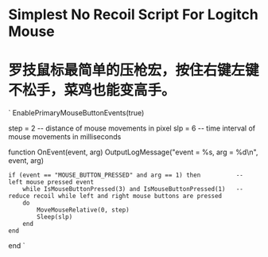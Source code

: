 # Simplest No Recoil Script For Logitch Mouse

# 罗技鼠标最简单的压枪宏，按住右键左键不松手，菜鸡也能变高手。

`
EnablePrimaryMouseButtonEvents(true)

step = 2  -- distance of mouse movements in pixel
slp = 6   -- time interval of mouse movements in milliseconds

function OnEvent(event, arg)
    OutputLogMessage("event = %s, arg = %d\n", event, arg)

    if (event == "MOUSE_BUTTON_PRESSED" and arg == 1) then          -- left mouse pressed event
        while IsMouseButtonPressed(3) and IsMouseButtonPressed(1)   -- reduce recoil while left and right mouse buttons are pressed
        do
            MoveMouseRelative(0, step)
            Sleep(slp)
        end
    end
end
`
